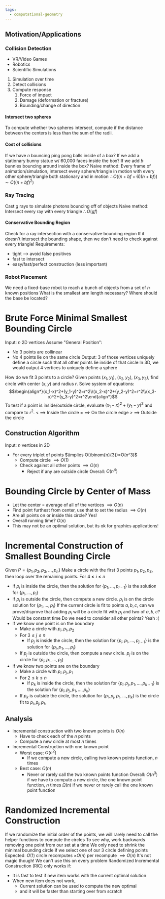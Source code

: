 ```yaml
---
tags:
  - computational-geometry
---
```

## Motivation/Applications
### Collision Detection
* VR/Video Games
* Robotics
* Scientific Simulations

 1. Simulation over time
 2. Detect collisions
 3. Compute response
	 1. Force of impact
	 2. Damage (deformation or fracture)
	 3. Bounding/change of direction

#### Intersect two spheres
To compute whether two spheres intersect, compute if the distance between the centers is less than the sum of the radii.

#### Cost of collisions
If we have $n$ bouncing ping pong balls inside of a box?
If we add a stationary bunny statue w/ 60,000 faces inside the box?
If we add $b$ bunnies bouncing around inside the box?
Naive method:
Every frame of animation/simulation, intersect every sphere/triangle in motion with every other sphere/triangle both stationary and in motion
$\therefore O((n+bf+6)(n+bf)) \sim O((n+bf)^2)$

### Ray Tracing
Cast $g$ rays to simulate photons bouncing off of objects
Naive method:
Intersect every ray with every triangle
$\therefore O(gf)$

#### Conservative Bounding Region
Check for a ray intersection with a conservative bounding region
If it doesn't intersect the bounding shape, then we don't need to check against every triangle!
Requirements:
* tight --> avoid false positives
* fast to intersect
* easy/fast/perfect construction (less important)

### Robot Placement
We need a fixed-base robot to reach a bunch of objects from a set of $n$ known positions
What is the smallest arm length necessary?
Where should the base be located?

# Brute Force Minimal Smallest Bounding Circle
Input: $n$ 2D vertices
Assume "General Position":
* No 3 points are collinear
* No 4 points lie on the same circle
Output: 3 of those vertices uniquely define a circle such that all other points lie inside of that circle
In 3D, we would output 4 vertices to uniquely define a sphere

How do we fit 3 points to a circle? Given points $(x_1,y_1),\ (x_2,y_2),\ (x_3,y_3)$, find circle with center $(x,y)$ and radius $r$.
Solve system of equations: $$\begin{align*}(x_1-x)^2+(y_1-y)^2=r^2\\(x_2-x)^2+(y_2-y)^2=r^2\\(x_3-x)^2+(y_3-y)^2=r^2\end{align*}$$
To test if a point is inside/outside circle, evaluate $(x_1-x)^2+(y_1-y)^2$ and compare to $r^2$.
$<\ \implies$ Inside the circle
$=\ \implies$ On the circle edge
$>\ \implies$ Outside the circle

## Construction Algorithm
Input: $n$ vertices in 2D
* For every triplet of points $\implies O(\binom{n}{3})=O(n^3)$
	* Compute circle $\implies O(1)$
	* Check against all other points $\implies O(n)$
		* Reject if any are outside circle
Overall: $O(n^4)$

# Bounding Circle by Center of Mass
* Let the center = average of all of the vertices $\implies O(n)$
* Find point furthest from center, use that to set the radius $\implies O(n)$
* Are all points on or inside this circle? Yes!
* Overall running time? $O(n)$
* This may not be an optimal solution, but its ok for graphics applications!

# Incremental Construction of Smallest Bounding Circle
Given $P=\{p_1,p_2,p_3,\dots,p_n\}$
Make a circle with the first 3 points $p_1,p_2,p_3$, then loop over the remaining points.
For $4\leq i\leq n$
* If $p_i$ is inside the circle, then the solution for $\{p_1,\dots,p_{i-1}\}$ is the solution for $\{p_1,\dots,p_i\}$
* If $p_i$ is outside the circle, then compute a new circle. $p_i$ is on the circle solution for $\{p_1,\dots,p_i\}$
If the current circle is fit to points $a,b,c$, can we prove/disprove that adding $p_i$ will be a circle fit with $p_i$ and two of $a,b,c$? Would be constant time
Do we need to consider all other points? Yeah :(
* If we know one point is on the boundary
	* Make a circle with $p_i,p_1,p_2$
	* For $3\leq j\leq n$
		*  If $p_j$ is inside the circle, then the solution for $\{p_i,p_1,\dots,p_{j-1}\}$ is the solution for $\{p_i,p_1,\dots,p_j\}$
	* If $p_j$ is outside the circle, then compute a new circle. $p_j$ is on the circle for $\{p_i,p_1,\dots,p_j\}$
* If we know two points are on the boundary
	* Make a circle with $p_i,p_j,p_1$
	* For $2\leq k\leq n$
		*  If $p_k$ is inside the circle, then the solution for $\{p_i,p_j,p_1,\dots,p_{k-1}\}$ is the solution for $\{p_i,p_j,p_1,\dots,p_k\}$
	* If $p_k$ is outside the circle, the solution for $\{p_i,p_j,p_1,\dots,p_k\}$ is the circle fit to $p_i, p_j, p_k$

## Analysis
* Incremental construction with two known points is $O(n)$
	* Have to check each of the $n$ points
	* Compute a new circle at most $n$ times
* Incremental Construction with one known point
	* Worst case: $O(n^2)$ 
		* If we compute a new circle, calling two known points function, $n$ times
	* Best case: $\Omega(n)$
		* Never or rarely call the two known points function
Overall: 
$O(n^3)$ if we have to compute a new circle, the one known point function, $n$ times
$\Omega(n)$ if we never or rarely call the one known point function

# Randomized Incremental Construction
If we randomize the initial order of the points, we will rarely need to call the helper functions to compute the circles
To see why, work backwards removing one point from our set at a time
We only need to shrink the minimal bounding circle if we select one of our 3 circle defining points
Expected: $O(1)$ circle recomputes $\times O(n)$ per recompute $\implies O(n)$
It's not magic though! We can't use this on every problem
Randomized Incremental Construction (RIC) only works if:
* It is fast to test if new item works with the current optimal solution
* When new item does not work,
	* Current solution can be used to compute the new optimal
	* and it will be faster than starting over from scratch


